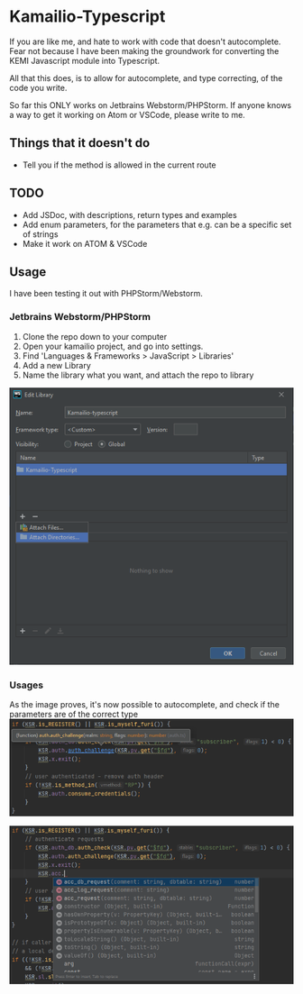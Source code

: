 # Kamailio-Typescript
If you are like me, and hate to work with code that doesn't autocomplete. 
Fear not because I have been making the groundwork for converting the KEMI Javascript module into Typescript.

All that this does, is to allow for autocomplete, and type correcting, of the code you write.

So far this ONLY works on Jetbrains Webstorm/PHPStorm.
If anyone knows a way to get it working on Atom or VSCode, please write to me. 

## Things that it doesn't do
* Tell you if the method is allowed in the current route

## TODO
* Add JSDoc, with descriptions, return types and examples
* Add enum parameters, for the parameters that e.g. can be a specific set of strings
* Make it work on ATOM & VSCode

## Usage
I have been testing it out with PHPStorm/Webstorm.

### Jetbrains Webstorm/PHPStorm
1. Clone the repo down to your computer
2. Open your kamailio project, and go into settings.
3. Find 'Languages & Frameworks > JavaScript > Libraries'
4. Add a new Library
5. Name the library what you want, and attach the repo to library

![img.png](img.png)

### Usages
As the image proves, it's now possible to autocomplete, and check if the parameters are of the correct type
![img_1.png](img_1.png)

![img_2.png](img_2.png)
